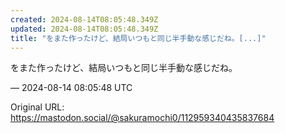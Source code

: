 ```yaml
---
created: 2024-08-14T08:05:48.349Z
updated: 2024-08-14T08:05:48.349Z
title: "をまた作ったけど、結局いつもと同じ半手動な感じだね。[...]"
---
```


<p>をまた作ったけど、結局いつもと同じ半手動な感じだね。</p>

&mdash; 2024-08-14 08:05:48 UTC

Original URL: https://mastodon.social/@sakuramochi0/112959340435837684

